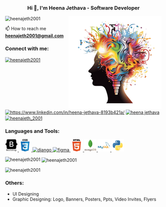 
<h3 align="center">Hi 👋, I'm Heena Jethava - Software Developer</h3>

<img align="right" alt="art" width="300" src="https://github.com/heenajeth2001/heenajeth2001/blob/main/image.png">

<p align="left"> <img src="https://komarev.com/ghpvc/?username=heenajeth2001&label=Profile%20views&color=0e75b6&style=flat" alt="heenajeth2001" /> </p>

📫 How to reach me  **heenajeth2001@gmail.com**

<h3 align="left">Connect with me:</h3>
<p align="left">
<a href="https://twitter.com/heenajeth2001" target="blank"><img align="center" src="https://raw.githubusercontent.com/rahuldkjain/github-profile-readme-generator/master/src/images/icons/Social/twitter.svg" alt="heenajeth2001" height="30" width="40" /></a>
<a href="https://linkedin.com/in/https://www.linkedin.com/in/heena-jethava-8193b421a/" target="blank"><img align="center" src="https://raw.githubusercontent.com/rahuldkjain/github-profile-readme-generator/master/src/images/icons/Social/linked-in-alt.svg" alt="https://www.linkedin.com/in/heena-jethava-8193b421a/" height="30" width="40" /></a>
<a href="https://codesandbox.com/heena jethava" target="blank"><img align="center" src="https://raw.githubusercontent.com/rahuldkjain/github-profile-readme-generator/master/src/images/icons/Social/codesandbox.svg" alt="heena jethava" height="30" width="40" /></a>
<a href="https://instagram.com/heenajeth_2001" target="blank"><img align="center" src="https://raw.githubusercontent.com/rahuldkjain/github-profile-readme-generator/master/src/images/icons/Social/instagram.svg" alt="heenajeth_2001" height="30" width="40" /></a>
</p>

<h3 align="left">Languages and Tools:</h3>
<p align="left"> <a href="https://getbootstrap.com" target="_blank" rel="noreferrer"> <img src="https://raw.githubusercontent.com/devicons/devicon/master/icons/bootstrap/bootstrap-plain-wordmark.svg" alt="bootstrap" width="40" height="40"/> </a> <a href="https://www.w3schools.com/css/" target="_blank" rel="noreferrer"> <img src="https://raw.githubusercontent.com/devicons/devicon/master/icons/css3/css3-original-wordmark.svg" alt="css3" width="40" height="40"/> </a> <a href="https://www.djangoproject.com/" target="_blank" rel="noreferrer"> <img src="https://cdn.worldvectorlogo.com/logos/django.svg" alt="django" width="40" height="40"/> </a> <a href="https://www.figma.com/" target="_blank" rel="noreferrer"> <img src="https://www.vectorlogo.zone/logos/figma/figma-icon.svg" alt="figma" width="40" height="40"/> </a> <a href="https://www.w3.org/html/" target="_blank" rel="noreferrer"> <img src="https://raw.githubusercontent.com/devicons/devicon/master/icons/html5/html5-original-wordmark.svg" alt="html5" width="40" height="40"/> </a> <a href="https://www.mongodb.com/" target="_blank" rel="noreferrer"> <img src="https://raw.githubusercontent.com/devicons/devicon/master/icons/mongodb/mongodb-original-wordmark.svg" alt="mongodb" width="40" height="40"/> </a> <a href="https://www.mysql.com/" target="_blank" rel="noreferrer"> <img src="https://raw.githubusercontent.com/devicons/devicon/master/icons/mysql/mysql-original-wordmark.svg" alt="mysql" width="40" height="40"/> </a> <a href="https://www.python.org" target="_blank" rel="noreferrer"> <img src="https://raw.githubusercontent.com/devicons/devicon/master/icons/python/python-original.svg" alt="python" width="40" height="40"/> </a> </p>

<p><img align="left" src="https://github-readme-stats.vercel.app/api/top-langs?username=heenajeth2001&show_icons=true&locale=en&layout=compact" alt="heenajeth2001" /></p>

<p>&nbsp;<img align="center" src="https://github-readme-stats.vercel.app/api?username=heenajeth2001&show_icons=true&locale=en" alt="heenajeth2001" /></p>

<p><img align="center" src="https://github-readme-streak-stats.herokuapp.com/?user=heenajeth2001&" alt="heenajeth2001" /></p>

<h3 align="left">Others: </h3>
<ul>
  <li> UI Designing </li>
  <li> Graphic Designing: Logo, Banners, Posters, Ppts, Video Invites, Flyers </li>
</ul>

